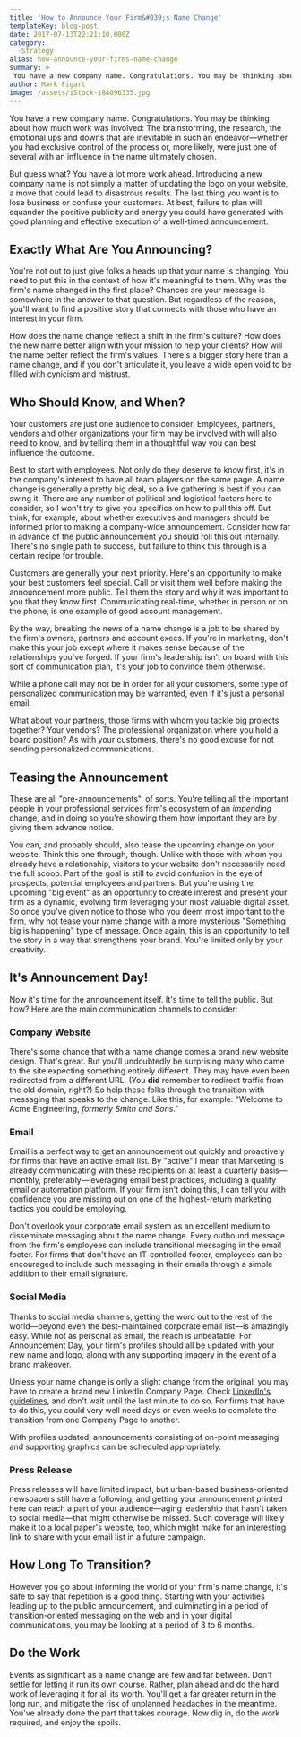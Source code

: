 ```yaml
---
title: 'How to Announce Your Firm&#039;s Name Change'
templateKey: blog-post
date: 2017-07-13T22:21:10.000Z
category: 
  -Strategy
alias: how-announce-your-firms-name-change
summary: > 
 You have a new company name. Congratulations. You may be thinking about how much work was involved: The brainstorming, the research, the emotional ups and downs that are inevitable in such an endeavor—whether you had exclusive control of the process or, more likely, were just one of several with an influence in the name ultimately chosen.
author: Mark Figart
image: /assets/iStock-184096335.jpg
---
```


You have a new company name. Congratulations. You may be thinking about how much work was involved: The brainstorming, the research, the emotional ups and downs that are inevitable in such an endeavor—whether you had exclusive control of the process or, more likely, were just one of several with an influence in the name ultimately chosen.

But guess what? You have a lot more work ahead. Introducing a new company name is not simply a matter of updating the logo on your website, a move that could lead to disastrous results. The last thing you want is to lose business or confuse your customers. At best, failure to plan will squander the positive publicity and energy you could have generated with good planning and effective execution of a well-timed announcement.

Exactly What Are You Announcing?
--------------------------------

You're not out to just give folks a heads up that your name is changing. You need to put this in the context of how it's meaningful to them. Why was the firm's name changed in the first place? Chances are your message is somewhere in the answer to that question. But regardless of the reason, you'll want to find a positive story that connects with those who have an interest in your firm.

How does the name change reflect a shift in the firm's culture? How does the new name better align with your mission to help your clients? How will the name better reflect the firm's values. There's a bigger story here than a name change, and if you don't articulate it, you leave a wide open void to be filled with cynicism and mistrust.

Who Should Know, and When?
--------------------------

Your customers are just one audience to consider. Employees, partners, vendors and other organizations your firm may be involved with will also need to know, and by telling them in a thoughtful way you can best influence the outcome.

Best to start with employees. Not only do they deserve to know first, it's in the company's interest to have all team players on the same page. A name change is generally a pretty big deal, so a live gathering is best if you can swing it. There are any number of political and logistical factors here to consider, so I won't try to give you specifics on how to pull this off. But think, for example, about whether executives and managers should be informed prior to making a company-wide announcement. Consider how far in advance of the public announcement you should roll this out internally. There's no single path to success, but failure to think this through is a certain recipe for trouble.

Customers are generally your next priority. Here's an opportunity to make your best customers feel special. Call or visit them well before making the announcement more public. Tell them the story and why it was important to you that they know first. Communicating real-time, whether in person or on the phone, is one example of good account management.

By the way, breaking the news of a name change is a job to be shared by the firm's owners, partners and account execs. If you're in marketing, don't make this your job except where it makes sense because of the relationships you've forged. If your firm's leadership isn't on board with this sort of communication plan, it's your job to convince them otherwise.

While a phone call may not be in order for all your customers, some type of personalized communication may be warranted, even if it's just a personal email.

What about your partners, those firms with whom you tackle big projects together? Your vendors? The professional organization where you hold a board position? As with your customers, there's no good excuse for not sending personalized communications.

Teasing the Announcement
------------------------

These are all "pre-announcements", of sorts. You're telling all the important people in your professional services firm's ecosystem of an _impending_ change, and in doing so you're showing them how important they are by giving them advance notice.

You can, and probably should, also tease the upcoming change on your website. Think this one through, though. Unlike with those with whom you already have a relationship, visitors to your website don't necessarily need the full scoop. Part of the goal is still to avoid confusion in the eye of prospects, potential employees and partners. But you're using the upcoming "big event" as an opportunity to create interest and present your firm as a dynamic, evolving firm leveraging your most valuable digital asset. So once you've given notice to those who you deem most important to the firm, why not tease your name change with a more mysterious "Something big is happening" type of message. Once again, this is an opportunity to tell the story in a way that strengthens your brand. You're limited only by your creativity.

It's Announcement Day!
----------------------

Now it's time for the announcement itself. It's time to tell the public. But how? Here are the main communication channels to consider:

### Company Website

There's some chance that with a name change comes a brand new website design. That's great. But you'll undoubtedly be surprising many who came to the site expecting something entirely different. They may have even been redirected from a different URL. (You **did** remember to redirect traffic from the old domain, right?) So help these folks through the transition with messaging that speaks to the change. Like this, for example: "Welcome to Acme Engineering, _formerly Smith and Sons_."

### Email

Email is a perfect way to get an announcement out quickly and proactively for firms that have an active email list. By "active" I mean that Marketing is already communicating with these recipients on at least a quarterly basis—monthly, preferably—leveraging email best practices, including a quality email or automation platform. If your firm isn't doing this, I can tell you with confidence you are missing out on one of the highest-return marketing tactics you could be employing.

Don't overlook your corporate email system as an excellent medium to disseminate messaging about the name change. Every outbound message from the firm's employees can include transitional messaging in the email footer. For firms that don't have an IT-controlled footer, employees can be encouraged to include such messaging in their emails through a simple addition to their email signature.

### Social Media

Thanks to social media channels, getting the word out to the rest of the world—beyond even the best-maintained corporate email list—is amazingly easy. While not as personal as email, the reach is unbeatable. For Announcement Day, your firm's profiles should all be updated with your new name and logo, along with any supporting imagery in the event of a brand makeover.

Unless your name change is only a slight change from the original, you may have to create a brand new LinkedIn Company Page. Check [LinkedIn's guidelines](https://www.linkedin.com/help/linkedin/answer/61172/changing-the-name-of-your-company-page-or-showcase-page?lang=en), and don't wait until the last minute to do so. For firms that have to do this, you could very well need days or even weeks to complete the transition from one Company Page to another.

With profiles updated, announcements consisting of on-point messaging and supporting graphics can be scheduled appropriately.

### Press Release

Press releases will have limited impact, but urban-based business-oriented newspapers still have a following, and getting your announcement printed here can reach a part of your audience—aging leadership that hasn't taken to social media—that might otherwise be missed. Such coverage will likely make it to a local paper's website, too, which might make for an interesting link to share with your email list in a future campaign.

How Long To Transition?
-----------------------

However you go about informing the world of your firm's name change, it's safe to say that repetition is a good thing. Starting with your activities leading up to the public announcement, and culminating in a period of transition-oriented messaging on the web and in your digital communications, you may be looking at a period of 3 to 6 months.

Do the Work
-----------

Events as significant as a name change are few and far between. Don't settle for letting it run its own course. Rather, plan ahead and do the hard work of leveraging it for all its worth. You'll get a far greater return in the long run, and mitigate the risk of unplanned headaches in the meantime. You've already done the part that takes courage. Now dig in, do the work required, and enjoy the spoils.
